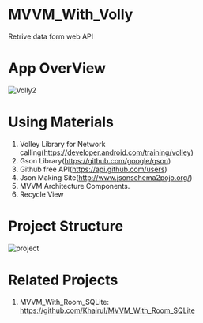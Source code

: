 # MVVM_With_Volly
Retrive data form web API
# App OverView
![Volly2](https://user-images.githubusercontent.com/48696824/82728537-b3d0d000-9d12-11ea-924d-32cea773a4d5.gif)

# Using Materials
01. Volley Library for Network calling(https://developer.android.com/training/volley)
02. Gson Library(https://github.com/google/gson)
03. Github free API(https://api.github.com/users)
04. Json Making Site(http://www.jsonschema2pojo.org/)
05. MVVM Architecture Components.
06. Recycle View

# Project Structure 
![project](https://user-images.githubusercontent.com/48696824/82728879-14f9a300-9d15-11ea-9de5-12d7c25670cf.PNG)

# Related Projects
01. MVVM_With_Room_SQLite: https://github.com/KhairuI/MVVM_With_Room_SQLite
